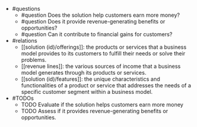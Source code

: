 - #questions
	- #question Does the solution help customers earn more money?
	- #question Does it provide revenue-generating benefits or opportunities?
	- #question Can it contribute to financial gains for customers?
- #relations
	- [[solution (id)/offerings]]: the products or services that a business model provides to its customers to fulfill their needs or solve their problems.
	- [[revenue lines]]: the various sources of income that a business model generates through its products or services.
	- [[solution (id)/features]]: the unique characteristics and functionalities of a product or service that addresses the needs of a specific customer segment within a business model.
- #TODOs
	- TODO Evaluate if the solution helps customers earn more money
	- TODO  Assess if it provides revenue-generating benefits or opportunities.











